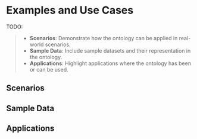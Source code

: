 # Examples and Use Cases

TODO:
> - **Scenarios**: Demonstrate how the ontology can be applied in real-world scenarios.
> - **Sample Data**: Include sample datasets and their representation in the ontology.
> - **Applications**: Highlight applications where the ontology has been or can be used.

## Scenarios

## Sample Data

## Applications
